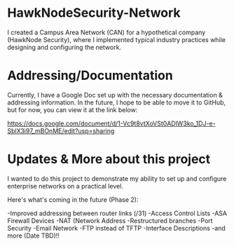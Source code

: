 # HawkNodeSecurity-Network
I created a Campus Area Network (CAN) for a hypothetical company (HawkNode Security), where I implemented typical industry practices while designing and configuring the network.


# Addressing/Documentation

Currently, I have a Google Doc set up with the necessary documentation & addressing information. In the future, I hope to be able to move it to GitHub, but for now, you can view it at the link below:

https://docs.google.com/document/d/1-Vc9t8vtXoVSt0ADlW3ko_1DJ-e-SblX3i97_mBOnME/edit?usp=sharing 



# Updates & More about this project

I wanted to do this project to demonstrate my ability to set up and configure enterprise networks on a practical level.

Here's what's coming in the future (Phase 2):

-Improved addressing between router links (/31)
-Access Control Lists
-ASA Firewall Devices
-NAT (Network Address
-Restructured branches
-Port Security
-Email Network
-FTP instead of TFTP
-Interface Descriptions
-and more (Date TBD)!!

